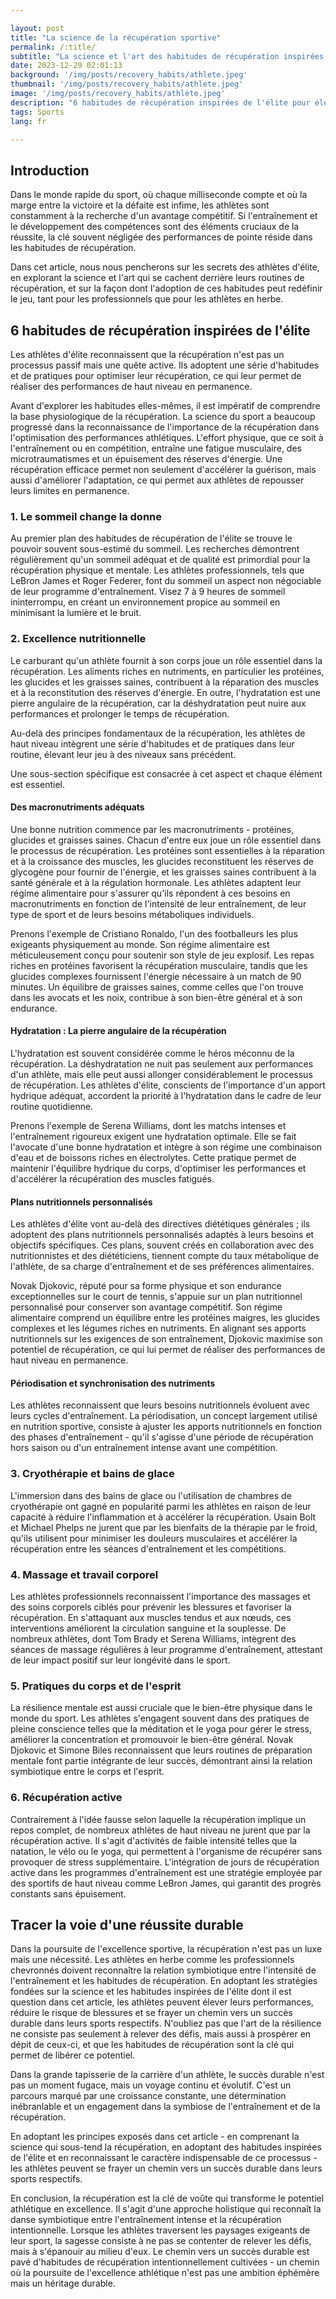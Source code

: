 ```yaml
---

layout: post 
title: "La science de la récupération sportive"
permalink: /:title/ 
subtitle: "La science et l'art des habitudes de récupération inspirées de l'élite"
date: 2023-12-29 02:01:13 
background: '/img/posts/recovery_habits/athlete.jpeg'
thumbnail: '/img/posts/recovery_habits/athlete.jpeg'
image: '/img/posts/recovery_habits/athlete.jpeg'
description: "6 habitudes de récupération inspirées de l'élite pour élever votre jeu au niveau supérieur"
tags: Sports
lang: fr

---
```




## Introduction

Dans le monde rapide du sport, où chaque milliseconde compte et où la marge entre la victoire et la défaite est infime, les athlètes sont constamment à la recherche d'un avantage compétitif. Si l'entraînement et le développement des compétences sont des éléments cruciaux de la réussite, la clé souvent négligée des performances de pointe réside dans les habitudes de récupération.

Dans cet article, nous nous pencherons sur les secrets des athlètes d'élite, en explorant la science et l'art qui se cachent derrière leurs routines de récupération, et sur la façon dont l'adoption de ces habitudes peut redéfinir le jeu, tant pour les professionnels que pour les athlètes en herbe.

## 6 habitudes de récupération inspirées de l'élite

Les athlètes d'élite reconnaissent que la récupération n'est pas un processus passif mais une quête active. Ils adoptent une série d'habitudes et de pratiques pour optimiser leur récupération, ce qui leur permet de réaliser des performances de haut niveau en permanence.

Avant d'explorer les habitudes elles-mêmes, il est impératif de comprendre la base physiologique de la récupération. La science du sport a beaucoup progressé dans la reconnaissance de l'importance de la récupération dans l'optimisation des performances athlétiques. L'effort physique, que ce soit à l'entraînement ou en compétition, entraîne une fatigue musculaire, des microtraumatismes et un épuisement des réserves d'énergie. Une récupération efficace permet non seulement d'accélérer la guérison, mais aussi d'améliorer l'adaptation, ce qui permet aux athlètes de repousser leurs limites en permanence.

### 1. Le sommeil change la donne

Au premier plan des habitudes de récupération de l'élite se trouve le pouvoir souvent sous-estimé du sommeil. Les recherches démontrent régulièrement qu'un sommeil adéquat et de qualité est primordial pour la récupération physique et mentale. Les athlètes professionnels, tels que LeBron James et Roger Federer, font du sommeil un aspect non négociable de leur programme d'entraînement. Visez 7 à 9 heures de sommeil ininterrompu, en créant un environnement propice au sommeil en minimisant la lumière et le bruit.

### 2. Excellence nutritionnelle

Le carburant qu'un athlète fournit à son corps joue un rôle essentiel dans la récupération. Les aliments riches en nutriments, en particulier les protéines, les glucides et les graisses saines, contribuent à la réparation des muscles et à la reconstitution des réserves d'énergie. En outre, l'hydratation est une pierre angulaire de la récupération, car la déshydratation peut nuire aux performances et prolonger le temps de récupération.

Au-delà des principes fondamentaux de la récupération, les athlètes de haut niveau intègrent une série d'habitudes et de pratiques dans leur routine, élevant leur jeu à des niveaux sans précédent.

Une sous-section spécifique est consacrée à cet aspect et chaque élément est essentiel.

#### Des macronutriments adéquats

Une bonne nutrition commence par les macronutriments - protéines, glucides et graisses saines. Chacun d'entre eux joue un rôle essentiel dans le processus de récupération. Les protéines sont essentielles à la réparation et à la croissance des muscles, les glucides reconstituent les réserves de glycogène pour fournir de l'énergie, et les graisses saines contribuent à la santé générale et à la régulation hormonale. Les athlètes adaptent leur régime alimentaire pour s'assurer qu'ils répondent à ces besoins en macronutriments en fonction de l'intensité de leur entraînement, de leur type de sport et de leurs besoins métaboliques individuels.

Prenons l'exemple de Cristiano Ronaldo, l'un des footballeurs les plus exigeants physiquement au monde. Son régime alimentaire est méticuleusement conçu pour soutenir son style de jeu explosif. Les repas riches en protéines favorisent la récupération musculaire, tandis que les glucides complexes fournissent l'énergie nécessaire à un match de 90 minutes. Un équilibre de graisses saines, comme celles que l'on trouve dans les avocats et les noix, contribue à son bien-être général et à son endurance.

#### Hydratation : La pierre angulaire de la récupération

L'hydratation est souvent considérée comme le héros méconnu de la récupération. La déshydratation ne nuit pas seulement aux performances d'un athlète, mais elle peut aussi allonger considérablement le processus de récupération. Les athlètes d'élite, conscients de l'importance d'un apport hydrique adéquat, accordent la priorité à l'hydratation dans le cadre de leur routine quotidienne.

Prenons l'exemple de Serena Williams, dont les matchs intenses et l'entraînement rigoureux exigent une hydratation optimale. Elle se fait l'avocate d'une bonne hydratation et intègre à son régime une combinaison d'eau et de boissons riches en électrolytes. Cette pratique permet de maintenir l'équilibre hydrique du corps, d'optimiser les performances et d'accélérer la récupération des muscles fatigués.

#### Plans nutritionnels personnalisés

Les athlètes d'élite vont au-delà des directives diététiques générales ; ils adoptent des plans nutritionnels personnalisés adaptés à leurs besoins et objectifs spécifiques. Ces plans, souvent créés en collaboration avec des nutritionnistes et des diététiciens, tiennent compte du taux métabolique de l'athlète, de sa charge d'entraînement et de ses préférences alimentaires.

Novak Djokovic, réputé pour sa forme physique et son endurance exceptionnelles sur le court de tennis, s'appuie sur un plan nutritionnel personnalisé pour conserver son avantage compétitif. Son régime alimentaire comprend un équilibre entre les protéines maigres, les glucides complexes et les légumes riches en nutriments. En alignant ses apports nutritionnels sur les exigences de son entraînement, Djokovic maximise son potentiel de récupération, ce qui lui permet de réaliser des performances de haut niveau en permanence.

#### Périodisation et synchronisation des nutriments

Les athlètes reconnaissent que leurs besoins nutritionnels évoluent avec leurs cycles d'entraînement. La périodisation, un concept largement utilisé en nutrition sportive, consiste à ajuster les apports nutritionnels en fonction des phases d'entraînement - qu'il s'agisse d'une période de récupération hors saison ou d'un entraînement intense avant une compétition.

### 3. Cryothérapie et bains de glace

L'immersion dans des bains de glace ou l'utilisation de chambres de cryothérapie ont gagné en popularité parmi les athlètes en raison de leur capacité à réduire l'inflammation et à accélérer la récupération. Usain Bolt et Michael Phelps ne jurent que par les bienfaits de la thérapie par le froid, qu'ils utilisent pour minimiser les douleurs musculaires et accélérer la récupération entre les séances d'entraînement et les compétitions.

### 4. Massage et travail corporel

Les athlètes professionnels reconnaissent l'importance des massages et des soins corporels ciblés pour prévenir les blessures et favoriser la récupération. En s'attaquant aux muscles tendus et aux nœuds, ces interventions améliorent la circulation sanguine et la souplesse. De nombreux athlètes, dont Tom Brady et Serena Williams, intègrent des séances de massage régulières à leur programme d'entraînement, attestant de leur impact positif sur leur longévité dans le sport.

### 5. Pratiques du corps et de l'esprit

La résilience mentale est aussi cruciale que le bien-être physique dans le monde du sport. Les athlètes s'engagent souvent dans des pratiques de pleine conscience telles que la méditation et le yoga pour gérer le stress, améliorer la concentration et promouvoir le bien-être général. Novak Djokovic et Simone Biles reconnaissent que leurs routines de préparation mentale font partie intégrante de leur succès, démontrant ainsi la relation symbiotique entre le corps et l'esprit.

### 6. Récupération active

Contrairement à l'idée fausse selon laquelle la récupération implique un repos complet, de nombreux athlètes de haut niveau ne jurent que par la récupération active. Il s'agit d'activités de faible intensité telles que la natation, le vélo ou le yoga, qui permettent à l'organisme de récupérer sans provoquer de stress supplémentaire. L'intégration de jours de récupération active dans les programmes d'entraînement est une stratégie employée par des sportifs de haut niveau comme LeBron James, qui garantit des progrès constants sans épuisement.

## Tracer la voie d'une réussite durable

Dans la poursuite de l'excellence sportive, la récupération n'est pas un luxe mais une nécessité. Les athlètes en herbe comme les professionnels chevronnés doivent reconnaître la relation symbiotique entre l'intensité de l'entraînement et les habitudes de récupération. En adoptant les stratégies fondées sur la science et les habitudes inspirées de l'élite dont il est question dans cet article, les athlètes peuvent élever leurs performances, réduire le risque de blessures et se frayer un chemin vers un succès durable dans leurs sports respectifs. N'oubliez pas que l'art de la résilience ne consiste pas seulement à relever des défis, mais aussi à prospérer en dépit de ceux-ci, et que les habitudes de récupération sont la clé qui permet de libérer ce potentiel.

Dans la grande tapisserie de la carrière d'un athlète, le succès durable n'est pas un moment fugace, mais un voyage continu et évolutif. C'est un parcours marqué par une croissance constante, une détermination inébranlable et un engagement dans la symbiose de l'entraînement et de la récupération.

En adoptant les principes exposés dans cet article - en comprenant la science qui sous-tend la récupération, en adoptant des habitudes inspirées de l'élite et en reconnaissant le caractère indispensable de ce processus - les athlètes peuvent se frayer un chemin vers un succès durable dans leurs sports respectifs.

En conclusion, la récupération est la clé de voûte qui transforme le potentiel athlétique en excellence. Il s'agit d'une approche holistique qui reconnaît la danse symbiotique entre l'entraînement intense et la récupération intentionnelle. Lorsque les athlètes traversent les paysages exigeants de leur sport, la sagesse consiste à ne pas se contenter de relever les défis, mais à s'épanouir au milieu d'eux. Le chemin vers un succès durable est pavé d'habitudes de récupération intentionnellement cultivées - un chemin où la poursuite de l'excellence athlétique n'est pas une ambition éphémère mais un héritage durable.